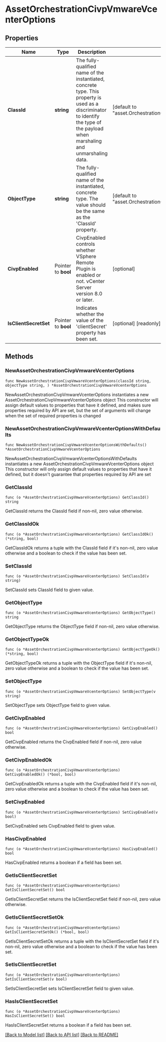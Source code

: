 # AssetOrchestrationCivpVmwareVcenterOptions

## Properties

Name | Type | Description | Notes
------------ | ------------- | ------------- | -------------
**ClassId** | **string** | The fully-qualified name of the instantiated, concrete type. This property is used as a discriminator to identify the type of the payload when marshaling and unmarshaling data. | [default to "asset.OrchestrationCivpVmwareVcenterOptions"]
**ObjectType** | **string** | The fully-qualified name of the instantiated, concrete type. The value should be the same as the &#39;ClassId&#39; property. | [default to "asset.OrchestrationCivpVmwareVcenterOptions"]
**CivpEnabled** | Pointer to **bool** | CivpEnabled controls whether VSphere Remote Plugin is enabled or not. vCenter Server version 8.0 or later. | [optional] 
**IsClientSecretSet** | Pointer to **bool** | Indicates whether the value of the &#39;clientSecret&#39; property has been set. | [optional] [readonly] [default to false]

## Methods

### NewAssetOrchestrationCivpVmwareVcenterOptions

`func NewAssetOrchestrationCivpVmwareVcenterOptions(classId string, objectType string, ) *AssetOrchestrationCivpVmwareVcenterOptions`

NewAssetOrchestrationCivpVmwareVcenterOptions instantiates a new AssetOrchestrationCivpVmwareVcenterOptions object
This constructor will assign default values to properties that have it defined,
and makes sure properties required by API are set, but the set of arguments
will change when the set of required properties is changed

### NewAssetOrchestrationCivpVmwareVcenterOptionsWithDefaults

`func NewAssetOrchestrationCivpVmwareVcenterOptionsWithDefaults() *AssetOrchestrationCivpVmwareVcenterOptions`

NewAssetOrchestrationCivpVmwareVcenterOptionsWithDefaults instantiates a new AssetOrchestrationCivpVmwareVcenterOptions object
This constructor will only assign default values to properties that have it defined,
but it doesn't guarantee that properties required by API are set

### GetClassId

`func (o *AssetOrchestrationCivpVmwareVcenterOptions) GetClassId() string`

GetClassId returns the ClassId field if non-nil, zero value otherwise.

### GetClassIdOk

`func (o *AssetOrchestrationCivpVmwareVcenterOptions) GetClassIdOk() (*string, bool)`

GetClassIdOk returns a tuple with the ClassId field if it's non-nil, zero value otherwise
and a boolean to check if the value has been set.

### SetClassId

`func (o *AssetOrchestrationCivpVmwareVcenterOptions) SetClassId(v string)`

SetClassId sets ClassId field to given value.


### GetObjectType

`func (o *AssetOrchestrationCivpVmwareVcenterOptions) GetObjectType() string`

GetObjectType returns the ObjectType field if non-nil, zero value otherwise.

### GetObjectTypeOk

`func (o *AssetOrchestrationCivpVmwareVcenterOptions) GetObjectTypeOk() (*string, bool)`

GetObjectTypeOk returns a tuple with the ObjectType field if it's non-nil, zero value otherwise
and a boolean to check if the value has been set.

### SetObjectType

`func (o *AssetOrchestrationCivpVmwareVcenterOptions) SetObjectType(v string)`

SetObjectType sets ObjectType field to given value.


### GetCivpEnabled

`func (o *AssetOrchestrationCivpVmwareVcenterOptions) GetCivpEnabled() bool`

GetCivpEnabled returns the CivpEnabled field if non-nil, zero value otherwise.

### GetCivpEnabledOk

`func (o *AssetOrchestrationCivpVmwareVcenterOptions) GetCivpEnabledOk() (*bool, bool)`

GetCivpEnabledOk returns a tuple with the CivpEnabled field if it's non-nil, zero value otherwise
and a boolean to check if the value has been set.

### SetCivpEnabled

`func (o *AssetOrchestrationCivpVmwareVcenterOptions) SetCivpEnabled(v bool)`

SetCivpEnabled sets CivpEnabled field to given value.

### HasCivpEnabled

`func (o *AssetOrchestrationCivpVmwareVcenterOptions) HasCivpEnabled() bool`

HasCivpEnabled returns a boolean if a field has been set.

### GetIsClientSecretSet

`func (o *AssetOrchestrationCivpVmwareVcenterOptions) GetIsClientSecretSet() bool`

GetIsClientSecretSet returns the IsClientSecretSet field if non-nil, zero value otherwise.

### GetIsClientSecretSetOk

`func (o *AssetOrchestrationCivpVmwareVcenterOptions) GetIsClientSecretSetOk() (*bool, bool)`

GetIsClientSecretSetOk returns a tuple with the IsClientSecretSet field if it's non-nil, zero value otherwise
and a boolean to check if the value has been set.

### SetIsClientSecretSet

`func (o *AssetOrchestrationCivpVmwareVcenterOptions) SetIsClientSecretSet(v bool)`

SetIsClientSecretSet sets IsClientSecretSet field to given value.

### HasIsClientSecretSet

`func (o *AssetOrchestrationCivpVmwareVcenterOptions) HasIsClientSecretSet() bool`

HasIsClientSecretSet returns a boolean if a field has been set.


[[Back to Model list]](../README.md#documentation-for-models) [[Back to API list]](../README.md#documentation-for-api-endpoints) [[Back to README]](../README.md)



